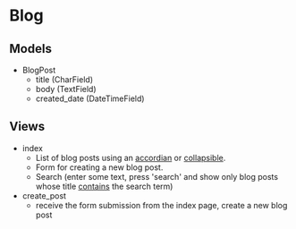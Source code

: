 


# Blog

## Models

- BlogPost
  - title (CharField)
  - body (TextField)
  - created_date (DateTimeField)

## Views

- index
  - List of blog posts using an [accordian](https://getbootstrap.com/docs/5.0/components/accordion/) or [collapsible](https://materializecss.com/collapsible.html).
  - Form for creating a new blog post.
  - Search (enter some text, press 'search' and show only blog posts whose title [contains](https://docs.djangoproject.com/en/3.1/ref/models/querysets/#icontains) the search term)
- create_post
  - receive the form submission from the index page, create a new blog post

